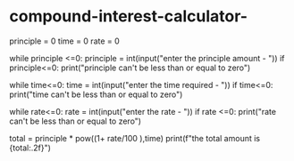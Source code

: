 # compound-interest-calculator-
principle = 0
time = 0
rate = 0

while principle <=0:
    principle = int(input("enter the principle amount - "))
    if principle<=0:
        print("principle can't be less than or equal to zero")
    
while time<=0:
    time = int(input("enter the time required - "))
    if time<=0:
        print("time can't be less than or equal to zero")
        
while rate<=0:
    rate = int(input("enter the rate - "))
    if rate <=0:
        print("rate can't be less than or equal to zero")
        
total = principle * pow((1+ rate/100 ),time)
print(f"the total amount is {total:.2f}")
